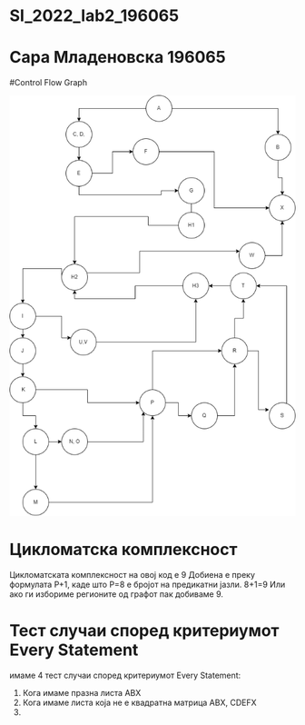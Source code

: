 # SI_2022_lab2_196065 

# Сара Младеновска 196065

#Control Flow Graph

![CONTROL FLOW DIAGRAM](https://github.com/Smladenovska/SI_2022_lab2_196065/blob/master/CFG.drawio.png?raw=true)

# Цикломатска комплексност

Цикломатската комплексност на овој код е 9
Добиена е преку формулата P+1, каде што P=8 е бројот на предикатни јазли.
8+1=9
Или ако ги избориме регионите од графот пак добиваме 9.

# Тест случаи според критериумот Every Statement
имаме 4 тест случаи според критериумот Every Statement:
1. Кога имаме празна листа
ABX
2. Кога имаме листа која не е квадратна матрица
ABX, CDEFX
3.
